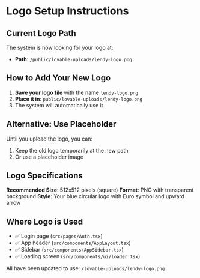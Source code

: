 # Logo Setup Instructions

## Current Logo Path

The system is now looking for your logo at:
- **Path**: `/public/lovable-uploads/lendy-logo.png`

## How to Add Your New Logo

1. **Save your logo file** with the name `lendy-logo.png`
2. **Place it in**: `public/lovable-uploads/lendy-logo.png`
3. The system will automatically use it

## Alternative: Use Placeholder

Until you upload the logo, you can:
1. Keep the old logo temporarily at the new path
2. Or use a placeholder image

## Logo Specifications

**Recommended Size**: 512x512 pixels (square)
**Format**: PNG with transparent background
**Style**: Your blue circular logo with Euro symbol and upward arrow

## Where Logo is Used

- ✅ Login page (`src/pages/Auth.tsx`)
- ✅ App header (`src/components/AppLayout.tsx`)
- ✅ Sidebar (`src/components/AppSidebar.tsx`)
- ✅ Loading screen (`src/components/ui/loader.tsx`)

All have been updated to use: `/lovable-uploads/lendy-logo.png`

